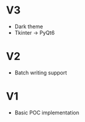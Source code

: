  
# V3

- Dark theme 
- Tkinter -> PyQt6

# V2

- Batch writing support

# V1

- Basic POC implementation